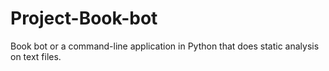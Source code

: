 # Project-Book-bot
Book bot or a command-line application in Python that does static         analysis on text files.





